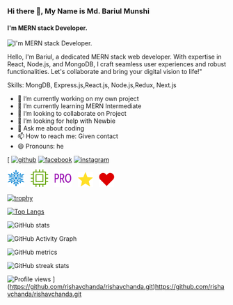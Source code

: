 ### Hi there 👋, My Name is Md. Bariul Munshi
#### I'm MERN stack Developer.
![I'm MERN stack Developer.](https://scontent.fdac134-1.fna.fbcdn.net/v/t39.30808-6/366710531_199518293112332_101516262849924397_n.jpg?_nc_cat=105&ccb=1-7&_nc_sid=174925&_nc_eui2=AeEuFfnBDBGdgyJSBzTPx_I88cKGQD5H4-fxwoZAPkfj5ztDAa6xehpSCFXs5EWX5eWCdp2Z0C1WMqNqVNdpqAgd&_nc_ohc=f8xc67F8rvQAX_ERsrO&_nc_ht=scontent.fdac134-1.fna&oh=00_AfCjO5__g3N07NGyW8zAszQKogw125WjCfhEP1hCCqMT2A&oe=64EE15FE)

Hello, I'm Bariul, a dedicated MERN stack web developer. With expertise in React, Node.js, and MongoDB, I craft seamless user experiences and robust functionalities. Let's collaborate and bring your digital vision to life!"

Skills: MongDB, Express.js,React.js, Node.js,Redux, Next.js

- 🔭 I’m currently working on my own project 
- 🌱 I’m currently learning MERN Intermediate 
- 👯 I’m looking to collaborate on Project 
- 🤔 I’m looking for help with Newbie 
- 💬 Ask me about coding 
- 📫 How to reach me: Given contact 
- 😄 Pronouns: he 

[
[<img src='https://cdn.jsdelivr.net/npm/simple-icons@3.0.1/icons/github.svg' alt='github' height='40'>](https://github.com/bariulmunshi)  [<img src='https://cdn.jsdelivr.net/npm/simple-icons@3.0.1/icons/facebook.svg' alt='facebook' height='40'>](https://www.facebook.com/bariulinsights)  [<img src='https://cdn.jsdelivr.net/npm/simple-icons@3.0.1/icons/instagram.svg' alt='instagram' height='40'>](https://www.instagram.com/md.bariulmunshi/)  

<a href='https://archiveprogram.github.com/'><img src='https://raw.githubusercontent.com/acervenky/animated-github-badges/master/assets/acbadge.gif' width='40' height='40'></a> <a href='https://docs.github.com/en/developers'><img src='https://raw.githubusercontent.com/acervenky/animated-github-badges/master/assets/devbadge.gif' width='40' height='40'></a> <a href='https://github.com/pricing'><img src='https://raw.githubusercontent.com/acervenky/animated-github-badges/master/assets/pro.gif' width='40' height='40'></a> <a href='https://stars.github.com/'><img src='https://raw.githubusercontent.com/acervenky/animated-github-badges/master/assets/starbadge.gif' width='35' height='35'></a> <a href='https://docs.github.com/en/github/supporting-the-open-source-community-with-github-sponsors'><img src='https://raw.githubusercontent.com/acervenky/animated-github-badges/master/assets/sponsorbadge.gif' width='35' height='35'></a> 

[![trophy](https://github-profile-trophy.vercel.app/?username=bariulmunshi)](https://github.com/ryo-ma/github-profile-trophy)

[![Top Langs](https://github-readme-stats.vercel.app/api/top-langs/?username=bariulmunshi)](https://github.com/anuraghazra/github-readme-stats)

![GitHub stats](https://github-readme-stats.vercel.app/api?username=bariulmunshi&show_icons=true&count_private=true)  

![GitHub Activity Graph](https://activity-graph.herokuapp.com/graph?username=bariulmunshi)  

![GitHub metrics](https://metrics.lecoq.io/bariulmunshi)  

![GitHub streak stats](https://streak-stats.demolab.com/?user=bariulmunshi)  

![Profile views](https://gpvc.arturio.dev/bariulmunshi)  ](https://github.com/rishavchanda/rishavchanda.git)https://github.com/rishavchanda/rishavchanda.git
